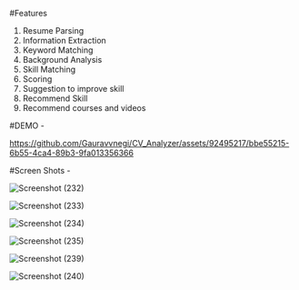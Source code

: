#Features
1. Resume Parsing
2. Information Extraction
3. Keyword Matching
4. Background Analysis
5. Skill Matching
6. Scoring
7. Suggestion to improve skill
8. Recommend Skill
9. Recommend courses and videos



#DEMO - 


https://github.com/Gauravvnegi/CV_Analyzer/assets/92495217/bbe55215-6b55-4ca4-89b3-9fa013356366


#Screen Shots - 

![Screenshot (232)](https://github.com/Gauravvnegi/CV_Analyzer/assets/92495217/58fb5a5e-51e8-4199-a32b-39db89818f7a)

![Screenshot (233)](https://github.com/Gauravvnegi/CV_Analyzer/assets/92495217/df9a2847-ce87-4185-85b9-0b160228665b)

![Screenshot (234)](https://github.com/Gauravvnegi/CV_Analyzer/assets/92495217/805ed991-637a-453f-9f86-210e98fb6bc1)

![Screenshot (235)](https://github.com/Gauravvnegi/CV_Analyzer/assets/92495217/d7a854e7-3680-491e-aeb6-fe1540c7ef3e)

![Screenshot (239)](https://github.com/Gauravvnegi/CV_Analyzer/assets/92495217/980fda1a-2e9e-4e09-b7b2-65cec8420a0c)

![Screenshot (240)](https://github.com/Gauravvnegi/CV_Analyzer/assets/92495217/1ffb9730-5568-4c27-8457-cbc4121e879e)


